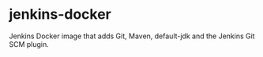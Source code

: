 # jenkins-docker
Jenkins Docker image that adds Git, Maven, default-jdk and the Jenkins Git SCM plugin.
